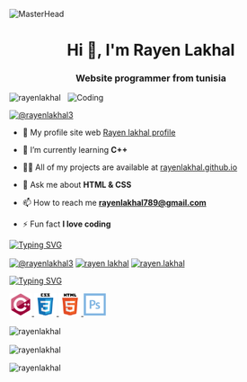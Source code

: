 ![MasterHead](https://visme.co/blog/wp-content/uploads/powerpoint-animation-how-to-add-animation-to-powerpoint.gif)

<h1 align="center">Hi 👋, I'm Rayen Lakhal</h1>
<h3 align="center">Website programmer from tunisia</h3>

<img align="right" alt="Coding" width="400" src="https://i.pinimg.com/originals/e4/26/70/e426702edf874b181aced1e2fa5c6cde.gif">

<p align="left"> <img src="https://komarev.com/ghpvc/?username=rayenlakhal&label=Profile%20views&color=0e75b6&style=flat" alt="rayenlakhal" /> </p>

<p align="left"> <a href="https://twitter.com/@rayenlakhal3" target="blank"><img src="https://img.shields.io/twitter/follow/@rayenlakhal3?logo=twitter&style=for-the-badge" alt="@rayenlakhal3" /></a> </p>

- 👨 My profile site web [Rayen lakhal profile](https://rayenlakhal.github.io/)

- 🌱 I’m currently learning **C++**

- 👨‍💻 All of my projects are available at [rayenlakhal.github.io](rayenlakhal.github.io)

- 💬 Ask me about **HTML & CSS**

- 📫 How to reach me **rayenlakhal789@gmail.com**

- ⚡ Fun fact **I love coding**

[![Typing SVG](https://readme-typing-svg.herokuapp.com?font=Poppins&size=30&color=F7F7F7&lines=%E2%98%8E%EF%B8%8F+Connect+with+me%3A)](https://git.io/typing-svg)
<p align="left">
<a href="https://twitter.com/@rayenlakhal3" target="blank"><img align="center" src="https://raw.githubusercontent.com/rahuldkjain/github-profile-readme-generator/master/src/images/icons/Social/twitter.svg" alt="@rayenlakhal3" height="30" width="40" /></a>
<a href="https://fb.com/rayen.lakhal.794" target="blank"><img align="center" src="https://raw.githubusercontent.com/rahuldkjain/github-profile-readme-generator/master/src/images/icons/Social/facebook.svg" alt="rayen lakhal" height="30" width="40" /></a>
<a href="https://instagram.com/rayen.lakhal" target="blank"><img align="center" src="https://raw.githubusercontent.com/rahuldkjain/github-profile-readme-generator/master/src/images/icons/Social/instagram.svg" alt="rayen.lakhal" height="30" width="40" /></a>
</p>

[![Typing SVG](https://readme-typing-svg.herokuapp.com?font=Poppins&size=30&color=F7F7F7&lines=%F0%9F%94%A7+Languages+and+Tools%3A)](https://git.io/typing-svg)
<p align="left"> <a href="https://www.w3schools.com/cpp/" target="_blank" rel="noreferrer"> <img src="https://raw.githubusercontent.com/devicons/devicon/master/icons/cplusplus/cplusplus-original.svg" alt="cplusplus" width="40" height="40"/> </a> <a href="https://www.w3schools.com/css/" target="_blank" rel="noreferrer"> <img src="https://raw.githubusercontent.com/devicons/devicon/master/icons/css3/css3-original-wordmark.svg" alt="css3" width="40" height="40"/> </a> <a href="https://www.w3.org/html/" target="_blank" rel="noreferrer"> <img src="https://raw.githubusercontent.com/devicons/devicon/master/icons/html5/html5-original-wordmark.svg" alt="html5" width="40" height="40"/> </a> <a href="https://www.photoshop.com/en" target="_blank" rel="noreferrer"> <img src="https://raw.githubusercontent.com/devicons/devicon/master/icons/photoshop/photoshop-line.svg" alt="photoshop" width="40" height="40"/> </a> </p>

<p><img align="center" src="https://github-readme-stats.vercel.app/api/top-langs?username=rayenlakhal&show_icons=true&theme=tokyonight&locale=en&layout=compact" alt="rayenlakhal" /></p>

<p><img align="center" src="https://github-readme-stats.vercel.app/api?username=rayenlakhal&show_icons=true&theme=tokyonight&locale=en" alt="rayenlakhal" /></p>

<p><img align="center" src="https://github-readme-streak-stats.herokuapp.com/?user=rayenlakhal&theme=tokyonight" alt="rayenlakhal" /></p>
